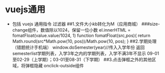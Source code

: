 # vuejs通用
- 包括 vuejs 通用指令 过滤器
##1.文件大小kb转化为M（应用商城）
###size-change组件，数值除以1024，保留一位小数
		el.innerHTML =  fomatFloat(value.value/1024, 1)
		function fomatFloat(src,pos){ 
			return Math.round(src*Math.pow(10, pos))/Math.pow(10, pos); 
		}
##2.学期处理（错题统计手机端）
		window.doSemester(year)//传入入学年份
		返回semesterlist学期列表，入学3年之内的学期列表，入学不满3年不显示
		09-01至02-29（上学期）；03-01至08-31（下学期）
##3.点击弹框之外的其他区域，将弹框隐藏
		onclick-outside组件